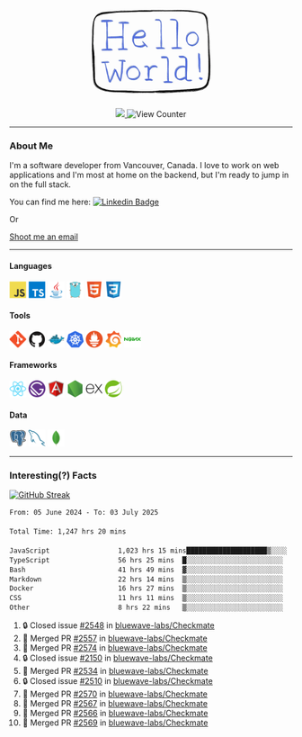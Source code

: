 <div align="center">
    <img src="./img/hello_world.webp" height="200px" width="">
    <div>
        <a href="https://www.linkedin.com/in/ajhollid">
            <img src="https://img.shields.io/badge/LinkedIn-blue"/>
        </a>
        <img src="https://komarev.com/ghpvc/?username=ajhollid&color=yellow" alt="View Counter">
    </div>
</div>

---

### About Me

I'm a software developer from Vancouver, Canada. I love to work on web applications and I'm most at home on the backend, but I'm ready to jump in on the full stack.

You can find me here: [![Linkedin Badge](https://img.shields.io/badge/-ajhollid-blue?style=flat&logo=Linkedin&logoColor=white)](https://www.linkedin.com/in/ajhollid)

Or

[Shoot me an email](mailto:ajhollid@gmail.com)

---

#### Languages

<div>
    <img src="./img/devicons/javascript-original.svg" width=30 height=30 alt="JavaScript">
    <img src="/img/devicons/typescript-original.svg" width=30 height=30 alt="TypeScript">
    <img src="./img/devicons/java-original.svg" width=30 height=30 alt="Java">
    <img src="./img/devicons/go-original.svg" width=30 height=30 alt="Golang">
    <img src="./img/devicons/html5-original.svg" width=30 height=30 alt="HTML 5">
    <img src="./img/devicons/css3-original.svg" width=30 height=30 alt="CSS 3">
</div>

#### Tools

<div>
    <img src="./img/devicons/git-original.svg" width=30 height=30 alt="Git">
    <img src="./img/devicons/github-original.svg" width=30 height=30 alt="Github">
    <img src="./img/devicons/docker-original.svg" width=30 
    height=30 alt="Docker">
    <img src="./img/devicons/kubernetes-original.svg" width=30 height=30 alt="K8">
    <img src="./img/devicons/prometheus-original.svg" width=30 height=30 alt="Prometheus">
    <img src="./img/devicons/grafana-original.svg" width=30 height=30 alt="Grafana">
    <img src="./img/devicons/nginx-original.svg" width=30 height=30 alt="Nginx">
</div>

#### Frameworks

<div>
    <img src="./img/devicons/react-original.svg" width=30 height=30 alt="React">
    <img src="./img/devicons/gatsby-original.svg" width=30 height=30 alt="Gatsby">
    <img src="./img/devicons/angularjs-original.svg" width=30 height=30 alt="AngularJS">
    <img src="./img/devicons/nodejs-original.svg" width=30 height=30 alt="NodeJS">
    <img src="./img/devicons/express-original.svg" width=30 height=30 alt="Express">
    <img src="./img/devicons/spring-original.svg" width=30 height=30 alt="Spring">
</div>

#### Data

<div>
    <img src="./img/devicons/postgresql-original.svg" width=30 height=30 alt="Postgresql">
    <img src="./img/devicons/mysql-original.svg" width=30 height=30 alt="Mysql">
    <img src="./img/devicons/mongodb-original.svg" width=30 height=30 alt="MongoDB">
</div>

---

### Interesting(?) Facts

[![GitHub Streak](http://github-readme-streak-stats.herokuapp.com?user=ajhollid)](https://git.io/streak-stats)

 <!--START_SECTION:waka-->

```txt
From: 05 June 2024 - To: 03 July 2025

Total Time: 1,247 hrs 20 mins

JavaScript                 1,023 hrs 15 mins████████████████████▒░░░░   81.49 %
TypeScript                 56 hrs 25 mins  █░░░░░░░░░░░░░░░░░░░░░░░░   04.49 %
Bash                       41 hrs 49 mins  ▓░░░░░░░░░░░░░░░░░░░░░░░░   03.33 %
Markdown                   22 hrs 14 mins  ▒░░░░░░░░░░░░░░░░░░░░░░░░   01.77 %
Docker                     16 hrs 27 mins  ▒░░░░░░░░░░░░░░░░░░░░░░░░   01.31 %
CSS                        11 hrs 11 mins  ▒░░░░░░░░░░░░░░░░░░░░░░░░   00.89 %
Other                      8 hrs 22 mins   ▒░░░░░░░░░░░░░░░░░░░░░░░░   00.67 %
```

<!--END_SECTION:waka-->


<!--START_SECTION:activity-->
1. 🔒 Closed issue [#2548](https://github.com/bluewave-labs/Checkmate/issues/2548) in [bluewave-labs/Checkmate](https://github.com/bluewave-labs/Checkmate)
2. 🎉 Merged PR [#2557](https://github.com/bluewave-labs/Checkmate/pull/2557) in [bluewave-labs/Checkmate](https://github.com/bluewave-labs/Checkmate)
3. 🎉 Merged PR [#2574](https://github.com/bluewave-labs/Checkmate/pull/2574) in [bluewave-labs/Checkmate](https://github.com/bluewave-labs/Checkmate)
4. 🔒 Closed issue [#2150](https://github.com/bluewave-labs/Checkmate/issues/2150) in [bluewave-labs/Checkmate](https://github.com/bluewave-labs/Checkmate)
5. 🎉 Merged PR [#2534](https://github.com/bluewave-labs/Checkmate/pull/2534) in [bluewave-labs/Checkmate](https://github.com/bluewave-labs/Checkmate)
6. 🔒 Closed issue [#2510](https://github.com/bluewave-labs/Checkmate/issues/2510) in [bluewave-labs/Checkmate](https://github.com/bluewave-labs/Checkmate)
7. 🎉 Merged PR [#2570](https://github.com/bluewave-labs/Checkmate/pull/2570) in [bluewave-labs/Checkmate](https://github.com/bluewave-labs/Checkmate)
8. 🎉 Merged PR [#2567](https://github.com/bluewave-labs/Checkmate/pull/2567) in [bluewave-labs/Checkmate](https://github.com/bluewave-labs/Checkmate)
9. 🎉 Merged PR [#2566](https://github.com/bluewave-labs/Checkmate/pull/2566) in [bluewave-labs/Checkmate](https://github.com/bluewave-labs/Checkmate)
10. 🎉 Merged PR [#2569](https://github.com/bluewave-labs/Checkmate/pull/2569) in [bluewave-labs/Checkmate](https://github.com/bluewave-labs/Checkmate)
<!--END_SECTION:activity-->
